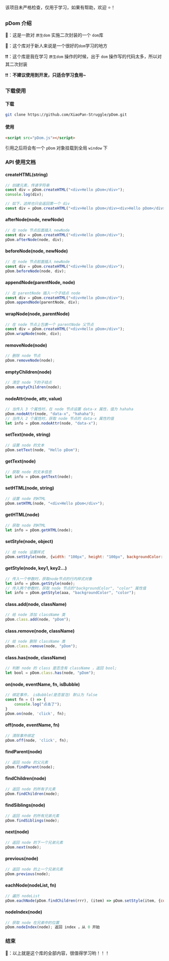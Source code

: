 该项目未严格检查，仅用于学习，如果有帮助，欢迎 ⭐！

### pDom 介绍

🍔：这是一款对 `原生dom` 实施二次封装的一个 `dom`库

🍔：这个库对于新人来说是一个很好的`dom`学习的地方

❗❗：这个库是我在学习 `原生dom` 操作的时候，出于 `dom` 操作写的代码太多，所以对其二次封装

❗❗：**不建议使用到开发，只适合学习食用~**

### 下载使用

#### 下载

```bash
git clone https://github.com/XiaoPan-Struggle/pDom.git
```

#### 使用

```html
<script src="pDom.js"></script>
```

引用之后将会有一个 `pDom` 对象挂载到全局 `window` 下

### API 使用文档

#### createHTML(string)

```javascript
// 创建元素，传递字符串
const div = pDom.createHTML("<div>Hello pDom</div>");
console.log(div);

// 如下，这样也只会返回第一个 div
const div = pDom.createHTML("<div>Hello pDom</div><div>Hello pDom</div>");
```

#### afterNode(node, newNode)

```javascript
// 在 node 节点后面插入 newNode
const div = pDom.createHTML("<div>Hello pDom</div>");
pDom.afterNode(node, div);
```

#### beforeNode(node, newNode)

```javascript
// 在 node 节点前面插入 newNode
const div = pDom.createHTML("<div>Hello pDom</div>");
pDom.beforeNode(node, div);
```

#### appendNode(parentNode, node)

```javascript
// 在 parentNode 插入一个子结点 node
const div = pDom.createHTML("<div>Hello pDom</div>");
pDom.appendNode(parentNode, div);
```

#### wrapNode(node, parentNode)

```javascript
// 在 node 节点上包裹一个 parentNode 父节点
const div = pDom.createHTML("<div>Hello pDom</div>");
pDom.wrapNode(node, div);
```

#### removeNode(node)

```javascript
// 删除 node 节点
pDom.removeNode(node);
```

#### emptyChildren(node)

```javascript
// 清空 node 下的子结点
pDom.emptyChildren(node);
```

#### nodeAttr(node, attr, value)

```javascript
// 当传入 3 个属性时，在 node 节点设置 data-x 属性，值为 hahaha
pDom.nodeAttr(node, "data-x", "hahaha");
// 当传入 2 个属性时，获取 node 节点的 data-x 属性的值
let info = pDom.nodeAttr(node, "data-x");
```

#### setText(node, string)

```javascript
// 设置 node 的文本
pDom.setText(node, "Hello pDom");
```

#### getText(node)

```javascript
// 获取 node 的文本信息
let info = pDom.getText(node);
```

#### setHTML(node, string)

```javascript
// 设置 node 的HTML
pDom.setHTML(node, "<div>Hello pDom</div>");
```

#### getHTML(node)

```javascript
// 获取 node 的HTML
let info = pDom.getHTML(node);
```

#### setStyle(node, object)

```javascript
// 给 node 设置样式
pDom.setStyle(node, {width: "100px", height: "100px", backgroundColor: "red", color: "#fff"});
```

#### getStyle(node, key1, key2...)

```javascript
// 传入一个参数时，获取node节点的行内样式对象
let info = pDom.getStyle(node);
// 传入两个参数时，获取 node 节点的"backgroundColor", "color" 属性值
let info = pDom.getStyle(aaa, "backgroundColor", "color");
```

#### class.add(node, className)

```javascript
// 给 node 添加 className 类
pDom.class.add(node, "pDom");
```

#### class.remove(node, className)

```javascript
// 给 node 删除 className 类
pDom.class.remove(node, "pDom");
```

#### class.has(node, className)

```javascript
// 判断 node 的 class 是否含有 className ，返回 bool;
let bool = pDom.class.has(node, "pDom");
```

#### on(node, eventName, fn, isBubble)

```javascript
// 绑定事件， isBubble(是否冒泡) 默认为 false
const fn = () => {
    console.log("点击了");
}
pDom.on(node, 'click', fn);
```

#### off(node, eventName, fn)

```javascript
// 清除事件绑定
pDom.off(node, 'click', fn);
```

#### findParent(node)

```javascript
// 返回 node 的父元素
pDom.findParent(node);
```

#### findChildren(node)

```javascript
// 返回 node 的所有子元素
pDom.findChildren(node);
```

#### findSiblings(node)

```javascript
// 返回 node 的所有兄弟元素
pDom.findSiblings(node);
```

#### next(node)

```javascript
// 返回 node 的下一个兄弟元素
pDom.next(node);
```

#### previous(node)

```javascript
// 返回 node 的上一个兄弟元素
pDom.previous(node);
```

#### eachNode(nodeList, fn)

```javascript
// 遍历 nodeList
pDom.eachNode(pDom.findChildren(rrr), (item) => pDom.setStyle(item, {color: 'red'}))
```

#### nodeIndex(node)

```javascript
// 获取 node 在兄弟中的位置
pDom.nodeIndex(node); 返回 index ，从 0 开始
```

### 结束

🚩：以上就是这个库的全部内容，很值得学习哟！！！